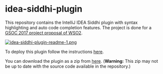 # idea-siddhi-plugin
This repository contains the IntelliJ IDEA Siddhi plugin with syntax highlighting and auto code completion features. The project is done for a [GSOC 2017 project proposal of WSO2](https://docs.wso2.com/display/GSoC/Project+Proposals+for+2017#ProjectProposalsfor2017-Proposal4:IdeaPluginforSiddhi). 

[![idea-siddhi-plugin-readme-1.png](https://s11.postimg.org/axjp299mb/idea-siddhi-plugin-readme-1.png)](https://postimg.org/image/4737stmgf/)

To deploy this plugin follow the instructions [here](http://www.jetbrains.org/intellij/sdk/docs/basics/getting_started/deploying_plugin.html).

You can download the plugin as a zip from [here](https://drive.google.com/open?id=0B6PMuHZPzv3kdnFicHBvYlF0TVk). (**Warning:** This zip may not be up to date with the source code available in the repository.)
